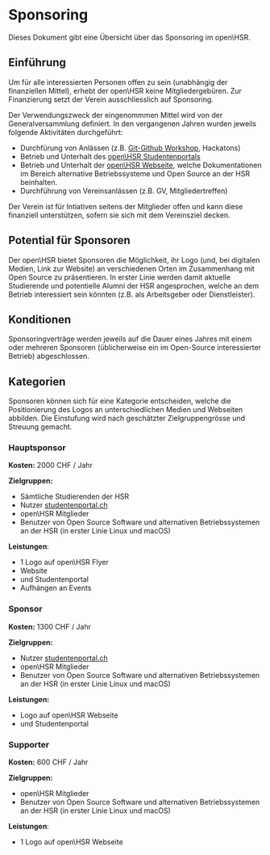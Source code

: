 # Sponsoring

Dieses Dokument gibt eine Übersicht über das Sponsoring im open\HSR.

## Einführung

Um für alle interessierten Personen offen zu sein (unabhängig der finanziellen Mittel), erhebt der open\HSR keine Mitgliedergebüren.
Zur Finanzierung setzt der Verein ausschliesslich auf Sponsoring.

Der Verwendungszweck der eingenommmen Mittel wird von der Generalversammlung definiert.
In den vergangenen Jahren wurden jeweils folgende Aktivitäten durchgeführt:


- Durchfürung von Anlässen (z.B. [Git-Github Workshop](https://github.com/openhsr/git-github-workshop), Hackatons) 
- Betrieb und Unterhalt des [open\HSR Studentenportals](https://studentenportal.ch/)
- Betrieb und Unterhalt der [open\HSR Webseite](https://www.openhsr.ch/), welche Dokumentationen im Bereich alternative Betriebssysteme und Open Source an der HSR beinhalten.
- Durchführung von Vereinsanlässen (z.B. GV, Mitgliedertreffen)

Der Verein ist für Intiativen seitens der Mitglieder offen und kann diese finanziell unterstützen, sofern sie sich mit dem Vereinsziel decken.

## Potential für Sponsoren

Der open\HSR bietet Sponsoren die Möglichkeit, ihr Logo (und, bei digitalen Medien, Link zur Website) an verschiedenen Orten im Zusammenhang mit Open Source zu präsentieren.
In erster Linie werden damit aktuelle Studierende und potentielle Alumni der HSR angesprochen, welche an dem Betrieb interessiert sein könnten (z.B. als Arbeitsgeber oder Dienstleister).


## Konditionen
Sponsoringverträge werden jeweils auf die Dauer eines Jahres mit einem oder mehreren Sponsoren (üblicherweise ein im Open-Source interessierter Betrieb) abgeschlossen.

## Kategorien

Sponsoren können sich für eine Kategorie entscheiden, welche die Positionierung des Logos an unterschiedlichen Medien und Webseiten abbilden.
Die Einstufung wird nach geschätzter Zielgruppengrösse und Streuung gemacht.

### Hauptsponsor

**Kosten:** 2000 CHF / Jahr

**Zielgruppen:**
- Sämtliche Studierenden der HSR
- Nutzer [studentenportal.ch](https://studentenportal.ch)
- open\HSR Mitglieder
- Benutzer von Open Source Software und alternativen Betriebssystemen an der HSR (in erster Linie Linux und macOS)

**Leistungen**:
- 1 Logo auf open\HSR Flyer
- Website
- und Studentenportal
- Aufhängen an Events


### Sponsor

**Kosten:** 1300 CHF / Jahr

**Zielgruppen:**
- Nutzer [studentenportal.ch](https://studentenportal.ch)
- open\HSR Mitglieder
- Benutzer von Open Source Software und alternativen Betriebssystemen an der HSR (in erster Linie Linux und macOS)

**Leistungen:**
- Logo auf open\HSR Webseite
- und Studentenportal

### Supporter

**Kosten:** 600 CHF / Jahr

**Zielgruppen:**
- open\HSR Mitglieder
- Benutzer von Open Source Software und alternativen Betriebssystemen an der HSR (in erster Linie Linux und macOS)

**Leistungen**: 
- 1 Logo auf open\HSR Webseite
